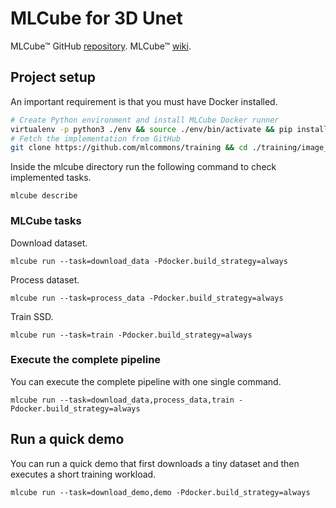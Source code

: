 # MLCube for 3D Unet

MLCube™ GitHub [repository](https://github.com/mlcommons/mlcube). MLCube™ [wiki](https://mlcommons.github.io/mlcube/).

## Project setup

An important requirement is that you must have Docker installed.

```bash
# Create Python environment and install MLCube Docker runner 
virtualenv -p python3 ./env && source ./env/bin/activate && pip install mlcube-docker
# Fetch the implementation from GitHub
git clone https://github.com/mlcommons/training && cd ./training/image_segmentation/pytorch/mlcube
```

Inside the mlcube directory run the following command to check implemented tasks.

```shell
mlcube describe
```

### MLCube tasks

Download dataset.

```shell
mlcube run --task=download_data -Pdocker.build_strategy=always
```

Process dataset.

```shell
mlcube run --task=process_data -Pdocker.build_strategy=always
```

Train SSD.

```shell
mlcube run --task=train -Pdocker.build_strategy=always
```

### Execute the complete pipeline

You can execute the complete pipeline with one single command.

```shell
mlcube run --task=download_data,process_data,train -Pdocker.build_strategy=always
```

## Run a quick demo

You can run a quick demo that first downloads a tiny dataset and then executes a short training workload.

```shell
mlcube run --task=download_demo,demo -Pdocker.build_strategy=always
```
